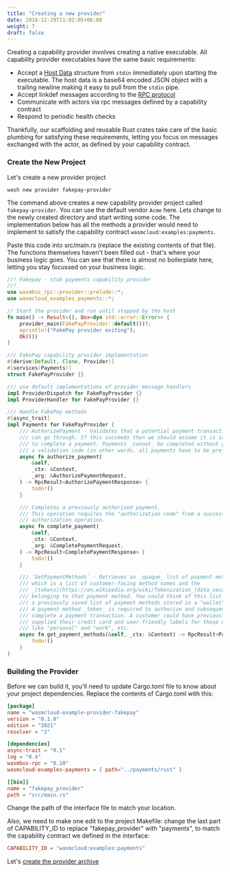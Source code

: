```yaml
---
title: "Creating a new provider"
date: 2018-12-29T11:02:05+06:00
weight: 7
draft: false
---
```


Creating a capability provider involves creating a native executable. All capability provider executables have the same basic requirements:

- Accept a [Host Data](https://wasmcloud.github.io/interfaces/html/org_wasmcloud_core.html#host_data) structure from `stdin` immediately upon starting the executable. The host data is a base64 encoded JSON object with a trailing newline making it easy to pull from the `stdin` pipe.
- Accept linkdef messages according to the [RPC protocol](../../../reference/lattice-protocols/rpc)
- Communicate with actors via rpc messages defined by a capability contract
- Respond to periodic health checks

Thankfully, our scaffolding and reusable Rust crates take care of the basic plumbing for satisfying these requirements, letting you focus on messages exchanged with the actor, as defined by your capability contract.

### Create the New Project

Let's create a new provider project

```shell
wash new provider fakepay-provider
```

The command above creates a new capability provider project called `fakepay-provider`. You can use the default vendor `Acme` here. Lets change to the newly created directory and start writing some code. The implementation below has all the methods a provider would need to implement to satisfy the capability contract `wasmcloud:examples:payments`.

Paste this code into src/main.rs (replace the existing contents of that file). The functions themselves haven't been filled out - that's where your business logic goes. You can see that there is almost no boilerplate here, letting you stay focussed on your business logic.

```rust
//! Fakepay - stub payments capability provider
//!
use wasmbus_rpc::provider::prelude::*;
use wasmcloud_examples_payments::*;

// Start the provider and run until stopped by the host
fn main() -> Result<(), Box<dyn std::error::Error>> {
    provider_main(FakePayProvider::default())?;
    eprintln!("FakePay provider exiting");
    Ok(())
}

/// FakePay capability provider implementation
#[derive(Default, Clone, Provider)]
#[services(Payments)]
struct FakePayProvider {}

/// use default implementations of provider message handlers
impl ProviderDispatch for FakePayProvider {}
impl ProviderHandler for FakePayProvider {}

/// Handle FakePay methods
#[async_trait]
impl Payments for FakePayProvider {
    /// AuthorizePayment - Validates that a potential payment transaction
    /// can go through. If this succeeds then we should assume it is safe
    /// to complete a payment. Payments _cannot_ be completed without getting
    /// a validation code (in other words, all payments have to be pre-authorized).
    async fn authorize_payment(
        &self,
        _ctx: &Context,
        _arg: &AuthorizePaymentRequest,
    ) -> RpcResult<AuthorizePaymentResponse> {
        todo!()
    }

    /// Completes a previously authorized payment.
    /// This operation requires the "authorization code" from a successful
    /// authorization operation.
    async fn complete_payment(
        &self,
        _ctx: &Context,
        _arg: &CompletePaymentRequest,
    ) -> RpcResult<CompletePaymentResponse> {
        todo!()
    }

    /// `GetPaymentMethods` - Retrieves an _opaque_ list of payment methods,
    /// which is a list of customer-facing method names and the
    /// _[tokens](https://en.wikipedia.org/wiki/Tokenization_(data_security))_
    /// belonging to that payment method. You could think of this list as
    /// a previously saved list of payment methods stored in a "wallet".
    /// A payment method _token_ is required to authorize and subsequently
    /// complete a payment transaction. A customer could have previously
    /// supplied their credit card and user-friendly labels for those methods
    /// like "personal" and "work", etc.
    async fn get_payment_methods(&self, _ctx: &Context) -> RpcResult<PaymentMethods> {
        todo!()
    }
}
```

### Building the Provider

Before we can build it, you'll need to update Cargo.toml file to know about your project dependencies. Replace the contents of Cargo.toml with this:

```toml
[package]
name = "wasmcloud-example-provider-fakepay"
version = "0.1.0"
edition = "2021"
resolver = "2"

[dependencies]
async-trait = "0.1"
log = "0.4"
wasmbus-rpc = "0.10"
wasmcloud-examples-payments = { path="../payments/rust" }

[[bin]]
name = "fakepay_provider"
path = "src/main.rs"
```

Change the path of the interface file to match your location.

Also, we need to make one edit to the project Makefile: change the last part of CAPABILITY_ID to replace "fakepay_provider" with "payments", to match the capability contract we defined in the interface:

```Makefile
CAPABILITY_ID = "wasmcloud:examples:payments"
```

Let's [create the provider archive](../create-par/)
